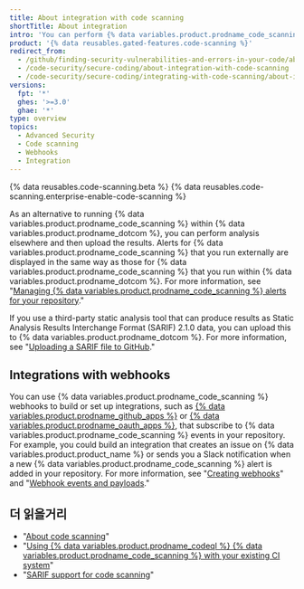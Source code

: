 ```yaml
---
title: About integration with code scanning
shortTitle: About integration
intro: 'You can perform {% data variables.product.prodname_code_scanning %} externally and then display the results in {% data variables.product.prodname_dotcom %}, or set up webhooks that listen to {% data variables.product.prodname_code_scanning %} activity in your repository.'
product: '{% data reusables.gated-features.code-scanning %}'
redirect_from:
  - /github/finding-security-vulnerabilities-and-errors-in-your-code/about-integration-with-code-scanning
  - /code-security/secure-coding/about-integration-with-code-scanning
  - /code-security/secure-coding/integrating-with-code-scanning/about-integration-with-code-scanning
versions:
  fpt: '*'
  ghes: '>=3.0'
  ghae: '*'
type: overview
topics:
  - Advanced Security
  - Code scanning
  - Webhooks
  - Integration
---
```


<!--For this article in earlier GHES versions, see /content/github/finding-security-vulnerabilities-and-errors-in-your-code-->

{% data reusables.code-scanning.beta %}
{% data reusables.code-scanning.enterprise-enable-code-scanning %}

As an alternative to running {% data variables.product.prodname_code_scanning %} within {% data variables.product.prodname_dotcom %}, you can perform analysis elsewhere and then upload the results. Alerts for {% data variables.product.prodname_code_scanning %} that you run externally are displayed in the same way as those for  {% data variables.product.prodname_code_scanning %} that you run within {% data variables.product.prodname_dotcom %}. For more information, see "[Managing {% data variables.product.prodname_code_scanning %} alerts for your repository](/code-security/secure-coding/managing-code-scanning-alerts-for-your-repository)."

If you use a third-party static analysis tool that can produce results as Static Analysis Results Interchange Format (SARIF) 2.1.0 data, you can upload this to {% data variables.product.prodname_dotcom %}. For more information, see "[Uploading a SARIF file to GitHub](/code-security/secure-coding/uploading-a-sarif-file-to-github)."

## Integrations with webhooks

You can use {% data variables.product.prodname_code_scanning %} webhooks to build or set up integrations, such as [{% data variables.product.prodname_github_apps %}](/apps/building-github-apps/) or [{% data variables.product.prodname_oauth_apps %}](/apps/building-oauth-apps/), that subscribe to {% data variables.product.prodname_code_scanning %} events in your repository. For example, you could build an integration that creates an issue on {% data variables.product.product_name %} or sends you a Slack notification when a new {% data variables.product.prodname_code_scanning %} alert is added in your repository. For more information, see "[Creating webhooks](/developers/webhooks-and-events/creating-webhooks)" and "[Webhook events and payloads](/developers/webhooks-and-events/webhook-events-and-payloads#code_scanning_alert)."

## 더 읽을거리

* "[About code scanning](/code-security/secure-coding/about-code-scanning)"
* "[Using {% data variables.product.prodname_codeql %} {% data variables.product.prodname_code_scanning %} with your existing CI system](/code-security/secure-coding/using-codeql-code-scanning-with-your-existing-ci-system)"
* "[SARIF support for code scanning](/code-security/secure-coding/sarif-support-for-code-scanning)"
